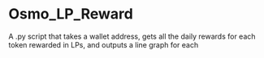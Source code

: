 # Osmo_LP_Reward
 A .py script that takes a wallet address, gets all the daily rewards for each token rewarded in LPs, and outputs a line graph for each
